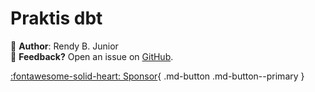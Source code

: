 # Praktis dbt

📌 **Author**: Rendy B. Junior  
📢 **Feedback?** Open an issue on [GitHub](https://github.com/rendybjunior/praktisdbt).

[:fontawesome-solid-heart: Sponsor](https://saweria.co/rendybjunior){ .md-button .md-button--primary }